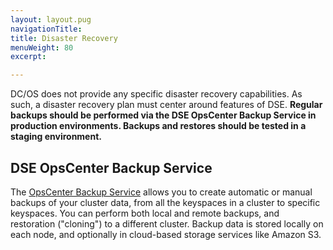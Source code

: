 ```yaml
---
layout: layout.pug
navigationTitle: 
title: Disaster Recovery
menuWeight: 80
excerpt:

---
```


<!-- This source repo for this topic is https://github.com/mesosphere/dcos-commons -->


DC/OS does not provide any specific disaster recovery capabilities.  As such, a disaster recovery plan must center around features of DSE.  **Regular backups should be performed via the DSE OpsCenter Backup Service in production environments.  Backups and restores should be tested in a staging environment.**

## DSE OpsCenter Backup Service
The [OpsCenter Backup Service](https://docs.datastax.com/en/latest-opscenter/opsc/online_help/services/opscBackupService.html) allows you to create automatic or manual backups of your cluster data, from all the keyspaces in a cluster to specific keyspaces. You can perform both local and remote backups, and restoration ("cloning") to a different cluster. Backup data is stored locally on each node, and optionally in cloud-based storage services like Amazon S3.
